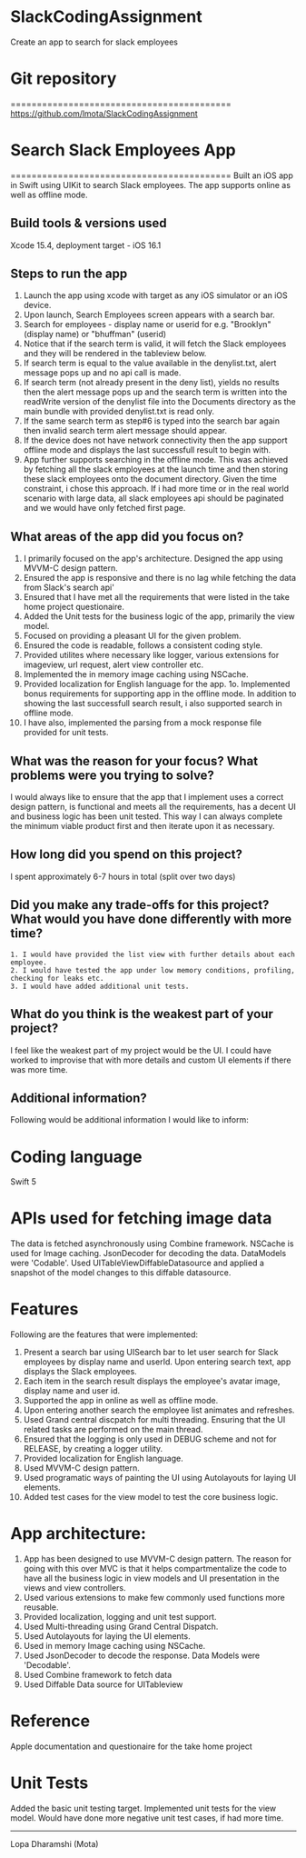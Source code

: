 # SlackCodingAssignment
Create an app to search for slack employees

# Git repository
==========================================
https://github.com/lmota/SlackCodingAssignment


# Search Slack Employees App
==========================================
   Built an iOS app in Swift using UIKit to search Slack employees. The app supports online as well as offline mode.
   
  ## Build tools & versions used
  Xcode 15.4, deployment target - iOS 16.1
     
  ## Steps to run the app
  1. Launch the app using xcode with target as any iOS simulator or an iOS device.
  2. Upon launch, Search Employees screen appears with a search bar.
  3. Search for employees - display name or userid for e.g. "Brooklyn" (display name) or "bhuffman" (userid)
  4. Notice that if the search term is valid, it will fetch the Slack employees and they will be rendered in the tableview below.
  5. If search term is equal to the value available in the denylist.txt, alert message pops up and no api call is made.
  6. If search term (not already present in the deny list), yields no results then the alert message pops up and the search term is written into the readWrite version of the denylist file into the Documents directory as the main bundle with provided denylist.txt is read only.
  7. If the same search term as step#6 is typed into the search bar again then invalid search term alert message should appear.
  8. If the device does not have network connectivity then the app support offline mode and displays the last successfull result to begin with.
  9. App further supports searching in the offline mode. This was achieved by fetching all the slack employees at the launch time and then storing these slack employees onto the document directory. Given the time constraint, i chose this approach. If i had more time or in the real world scenario with large data, all slack employees api should be paginated and we would have only fetched first page.
  
  ## What areas of the app did you focus on?
  1. I primarily focused on the app's architecture. Designed the app using MVVM-C design pattern. 
  2. Ensured the app is responsive and there is no lag while fetching the data from Slack's search api'
  3. Ensured that I have met all the requirements that were listed in the take home project questionaire.
  4. Added the Unit tests for the business logic of the app, primarily the view model.
  5. Focused on providing a pleasant UI for the given problem.
  6. Ensured the code is readable, follows a consistent coding style.
  7. Provided utilites where necessary like logger, various extensions for imageview, url request, alert view controller etc.
  8. Implemented the in memory image caching using NSCache.
  9. Provided localization for English language for the app.
  1o. Implemented bonus requirements for supporting app in the offline mode. In addition to showing the last successfull search result, i also supported search in offline mode.
  12. I have also, implemented the parsing from a mock response file provided for unit tests.

  
  ## What was the reason for your focus? What problems were you trying to solve?
  I would always like to ensure that the app that I implement uses a correct design pattern, is functional and meets all the requirements, has a decent UI and business logic has been unit tested. This way I can always complete the minimum viable product first and then iterate upon it as necessary.
   
  
  ## How long did you spend on this project?
  I spent approximately 6-7 hours in total (split over two days)
  
  ## Did you make any trade-offs for this project? What would you have done differently with more time?
    1. I would have provided the list view with further details about each employee.
    2. I would have tested the app under low memory conditions, profiling, checking for leaks etc.
    3. I would have added additional unit tests.
  
  ## What do you think is the weakest part of your project?
  I feel like the weakest part of my project would be the UI. I could have worked to improvise that with more details and custom UI elements if there was more time. 
  
  
  ## Additional information?
  
Following would be additional information I would like to inform:
  

Coding language
===============
Swift 5


APIs used for fetching image data
=================================
The data is fetched asynchronously using Combine framework.
NSCache is used for Image caching. 
JsonDecoder for decoding the data.
DataModels were 'Codable'.
Used UITableViewDiffableDatasource and applied a snapshot of the model changes to this diffable datasource.


Features
========
Following are the features that were implemented:

1. Present a search bar using UISearch bar to let user search for Slack employees by display name and userId. Upon entering search text, app displays the Slack employees.
2. Each item in the search result displays the employee's avatar image, display name and user id.
3. Supported the app in online as well as offline mode.
4. Upon entering another search the employee list animates and refreshes.
5. Used Grand central discpatch for multi threading. Ensuring that the UI related tasks are performed on the main thread.
6. Ensured that the logging is only used in DEBUG scheme and not for RELEASE, by creating a logger utility.
7. Provided localization for English language.
8. Used MVVM-C design pattern.
9. Used programatic ways of painting the UI using Autolayouts for laying UI elements.
10. Added test cases for the view model to test the core business logic.


App architecture:
================
1. App has been designed to use MVVM-C design pattern. The reason for going with this over MVC is that it helps compartmentalize the code to have all the business logic in view models and UI presentation in the views and view controllers.
2. Used various extensions to make few commonly used functions more reusable.
3. Provided localization, logging and unit test support.
4. Used Multi-threading using Grand Central Dispatch.
5. Used Autolayouts for laying the UI elements.
6. Used in memory Image caching using NSCache.
8. Used JsonDecoder to decode the response. Data Models were 'Decodable'.
9. Used Combine framework to fetch data
10. Used Diffable Data source for UITableview



Reference
==========
Apple documentation and questionaire for the take home project


Unit Tests
==========
Added the basic unit testing target. Implemented unit tests for the view model. Would have done more negative unit test cases, if had more time.


  



--------------------
Lopa Dharamshi (Mota)

